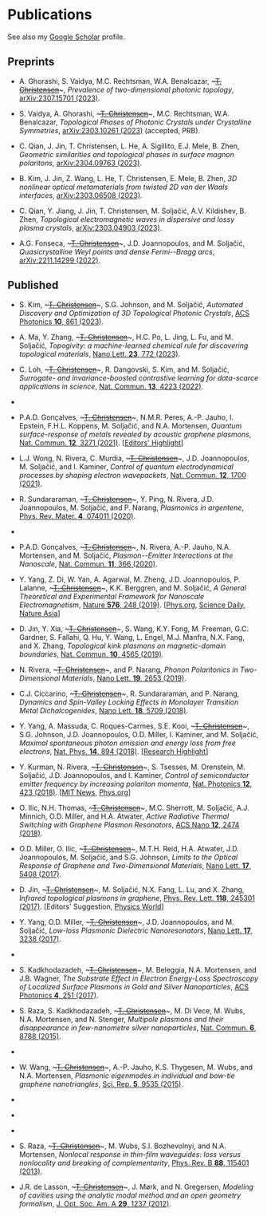 # Publications

See also my [Google Scholar](https://scholar.google.com/citations?user=4e0JL34AAAAJ&hl) profile.

## Preprints

- A. Ghorashi, S. Vaidya, M.C. Rechtsman, W.A. Benalcazar,  ~~~<u>T. Christensen</u>~~~, *Prevalence of two-dimensional photonic topology*, [arXiv:2307.15701 (2023)](https://arxiv.org/abs/:2307.15701).

- S. Vaidya, A. Ghorashi, ~~~<u>T. Christensen</u>~~~, M.C. Rechtsman, W.A. Benalcazar, *Topological Phases of Photonic Crystals under Crystalline Symmetries*, [arXiv:2303.10261 (2023)](https://arxiv.org/abs/2303.10261) (accepted, PRB).

- C. Qian, J. Jin, T. Christensen, L. He, A. Sigillito, E.J. Mele, B. Zhen, *Geometric similarities and topological phases in surface magnon polaritons*, [arXiv:2304.09763 (2023)](https://arxiv.org/abs/2304.09763).

- B. Kim, J. Jin, Z. Wang, L. He, T. Christensen, E. Mele, B. Zhen, *3D nonlinear optical metamaterials from twisted 2D van der Waals interfaces*, [arXiv:2303.06508 (2023)](https://arxiv.org/abs/2303.06508).

- C. Qian, Y. Jiang, J. Jin, T. Christensen, M. Soljačić, A.V. Kildishev, B. Zhen, *Topological electromagnetic waves in dispersive and lossy plasma crystals*, [arXiv:2303.04903 (2023)](https://arxiv.org/abs/2303.04903).

- A.G. Fonseca, ~~~<u>T. Christensen</u>~~~, J.D. Joannopoulos, and M. Soljačić, *Quasicrystalline Weyl points and dense Fermi--Bragg arcs*, [arXiv:2211.14299 (2022)](https://arxiv.org/abs/2211.14299).

## Published

- S. Kim, ~~~<u>T. Christensen</u>~~~, S.G. Johnson, and M. Soljačić, *Automated Discovery and Optimization of 3D Topological Photonic Crystals*, [ACS Photonics **10**, 861 (2023)](https://doi.org/10.1021/acsphotonics.2c01866).

- A. Ma, Y. Zhang, ~~~<u>T. Christensen</u>~~~, H.C. Po, L. Jing, L. Fu, and M. Soljačić, *Topogivity: a machine-learned chemical rule for discovering topological materials*, [Nano Lett. **23**, 772 (2023)](https://doi.org/10.1021/acs.nanolett.2c03307).

- C. Loh, ~~~<u>T. Christensen</u>~~~, R. Dangovski, S. Kim, and M. Soljačić, *Surrogate- and invariance-boosted contrastive learning for data-scarce applications in science*, [Nat. Commun. **13**, 4223 (2022)](https://doi.org/10.1038/s41467-022-31915-y).

- ~~~<u>T. Christensen</u>~~~, H.C. Po, J.D. Joannopoulos, and M. Soljačić, *Location and Topology of the Fundamental Gap in Photonic Crystals*, [Phys. Rev. X **12**, 021066 (2022)](https://doi.org/10.1103/PhysRevX.12.021066).

- P.A.D. Gonçalves, ~~~<u>T. Christensen</u>~~~, N.M.R. Peres, A.-P. Jauho, I. Epstein, F.H.L. Koppens, M. Soljačić, and N.A. Mortensen, *Quantum surface-response of metals revealed by acoustic graphene plasmons*, [Nat. Commun. **12**, 3271 (2021)](https://doi.org/10.1038/s41467-021-23061-8). [[Editors' Highlight](https://www.nature.com/collections/rcdhyvxytb)]

- L.J. Wong, N. Rivera, C. Murdia, ~~~<u>T. Christensen</u>~~~, J.D. Joannopoulos, M. Soljačić, and I. Kaminer, *Control of quantum electrodynamical processes by shaping electron wavepackets*, [Nat. Commun. **12**, 1700 (2021)](https://doi.org/10.1038/s41467-021-21367-1).

- R. Sundararaman, ~~~<u>T. Christensen</u>~~~, Y. Ping, N. Rivera, J.D. Joannopoulos, M. Soljačić, and P. Narang, *Plasmonics in argentene*, [Phys. Rev. Mater. **4**, 074011 (2020)](https://doi.org/10.1103/PhysRevMaterials.4.074011).

- ~~~<u>T. Christensen</u>~~~, C. Loh, S. Picek, D. Jakobović, J. Ling, S. Fisher, V. Ceperic, J.J. Joannopoulos, and M. Soljačić, *Predictive and generative machine learning models for photonic crystals*, [Nanophotonics **9**, 4183 (2020)](https://doi.org/10.1515/nanoph-2020-0197).

- P.A.D. Gonçalves, ~~~<u>T. Christensen</u>~~~, N. Rivera, A.-P. Jauho, N.A. Mortensen, and M. Soljačić, *Plasmon--Emitter Interactions at the Nanoscale*, [Nat. Commun. **11**, 366 (2020)](https://doi.org/10.1038/s41467-019-13820-z).

- Y. Yang, Z. Di, W. Yan, A. Agarwal, M. Zheng, J.D. Joannopoulos, P. Lalanne, ~~~<u>T. Christensen</u>~~~, K.K. Berggren, and M. Soljačić, *A General Theoretical and Experimental Framework for Nanoscale Electromagnetism*, [Nature **576**, 248 (2019)](https://doi.org/10.1038/s41586-019-1803-1). [[Phys.org](https://phys.org/news/2019-12-maxwell-electromagnetism-smaller-scales.html), [Science Daily](https://www.sciencedaily.com/releases/2019/12/191211145611.htm), [Nature Asia](https://www.natureasia.com/ko-kr/nature/highlights/101476)]

- D. Jin, Y. Xia, ~~~<u>T. Christensen</u>~~~, S. Wang, K.Y. Fong, M. Freeman, G.C. Gardner, S. Fallahi, Q. Hu, Y. Wang, L. Engel, M.J. Manfra, N.X. Fang, and X. Zhang, *Topological kink plasmons on magnetic-domain boundaries*, [Nat. Commun. **10**, 4565 (2019)](https://doi.org/10.1038/s41467-019-12092-x).

- N. Rivera, ~~~<u>T. Christensen</u>~~~, and P. Narang, *Phonon Polaritonics in Two-Dimensional Materials*, [Nano Lett. **19**, 2653 (2019)](https://doi.org/10.1021/acs.nanolett.9b00518).

- C.J. Ciccarino, ~~~<u>T. Christensen</u>~~~, R. Sundararaman, and P. Narang, *Dynamics and Spin-Valley Locking Effects in Monolayer Transition Metal Dichalcogenides*, [Nano Lett. **18**, 5709 (2018)](https://doi.org/10.1021/acs.nanolett.8b02300).

- Y. Yang, A. Massuda, C. Roques-Carmes, S.E. Kooi, ~~~<u>T. Christensen</u>~~~, S.G. Johnson, J.D. Joannopoulos, O.D. Miller, I. Kaminer, and M. Soljačić, *Maximal spontaneous photon emission and energy loss from free electrons*, [Nat. Phys. **14**, 894 (2018)](https://doi.org/10.1038/s41567-018-0180-2). [[Research Highlight](https://doi.org/10.1038/s41566-018-0248-7)]

- Y. Kurman, N. Rivera, ~~~<u>T. Christensen</u>~~~, S. Tsesses, M. Orenstein, M. Soljačić, J.D. Joannopoulos, and I. Kaminer, *Control of semiconductor emitter frequency by increasing polariton momenta*, [Nat. Photonics **12**, 423 (2018)](https://doi.org/10.1038/s41566-018-0176-6). [[MIT News](http://news.mit.edu/2018/researchers-devise-new-way-make-light-interact-matter-0604), [Phys.org](https://phys.org/news/2018-06-interact.html)]

- O. Ilic, N.H. Thomas, ~~~<u>T. Christensen</u>~~~, M.C. Sherrott, M. Soljačić, A.J. Minnich, O.D. Miller, and H.A. Atwater, *Active Radiative Thermal Switching with Graphene Plasmon Resonators*, [ACS Nano **12**, 2474 (2018)](https://doi.org/10.1021/acsnano.7b08231).

- O.D. Miller, O. Ilic, ~~~<u>T. Christensen</u>~~~, M.T.H. Reid, H.A. Atwater, J.D. Joannopoulos, M. Soljačić, and S.G. Johnson, *Limits to the Optical Response of Graphene and Two-Dimensional Materials*, [Nano Lett. **17**, 5408 (2017)](https://doi.org/10.1021/acs.nanolett.7b02007).

- D. Jin, ~~~<u>T. Christensen</u>~~~, M. Soljačić, N.X. Fang, L. Lu, and X. Zhang, *Infrared topological plasmons in graphene*, [Phys. Rev. Lett. **118**, 245301 (2017)](https://doi.org/10.1103/PhysRevLett.118.245301). [Editors' Suggestion, [Physics World](https://physicsworld.com/a/how-to-make-topological-plasmons-in-graphene/)]

- Y. Yang, O.D. Miller, ~~~<u>T. Christensen</u>~~~, J.D. Joannopoulos, and M. Soljačić, *Low-loss Plasmonic Dielectric Nanoresonators*, [Nano Lett. **17**, 3238 (2017)](https://doi.org/10.1021/acs.nanolett.7b00852).

- ~~~<u>T. Christensen</u>~~~, W. Yan, A.-P. Jauho, M. Soljačić, and N.A. Mortensen, *Quantum corrections in nanoplasmonics: shape, scale, and material*, [Phys. Rev. Lett. **118**, 157402 (2017)](https://doi.org/10.1103/PhysRevLett.118.157402).

- S. Kadkhodazadeh, ~~~<u>T. Christensen</u>~~~, M. Beleggia, N.A. Mortensen, and J.B. Wagner, *The Substrate Effect in Electron Energy-Loss Spectroscopy of Localized Surface Plasmons in Gold and Silver Nanoparticles*, [ACS Photonics **4**, 251 (2017)](https://doi.org/10.1021/acsphotonics.6b00489).

- S. Raza, S. Kadkhodazadeh, ~~~<u>T. Christensen</u>~~~, M. Di Vece, M. Wubs, N.A. Mortensen, and N. Stenger, *Multipole plasmons and their disappearance in few-nanometre silver nanoparticles*, [Nat. Commun. **6**, 8788 (2015)](https://doi.org/10.1038/ncomms9788).

- ~~~<u>T. Christensen</u>~~~, W. Yan, A.-P. Jauho, M. Wubs, and N.A. Mortensen, *Kerr nonlinearity and plasmonic bistability in graphene nanoribbons*, [Phys. Rev. B **92**, 121407(R) (2015)](https://doi.org/10.1103/PhysRevB.92.121407).

- W. Wang, ~~~<u>T. Christensen</u>~~~, A.-P. Jauho, K.S. Thygesen, M. Wubs, and N.A. Mortensen, *Plasmonic eigenmodes in individual and bow-tie graphene nanotriangles*, [Sci. Rep. **5**, 9535 (2015)](https://doi.org/10.1038/srep09535).

- ~~~<u>T. Christensen</u>~~~, A.-P. Jauho, M. Wubs, and N.A. Mortensen, *Localized plasmons in graphene-coated nanospheres*, [Phys. Rev. B **91**, 125414 (2015)](https://doi.org/10.1103/PhysRevB.91.125414).

- ~~~<u>T. Christensen</u>~~~, W. Wang, A.-P. Jauho, M. Wubs, and N.A. Mortensen, *Classical and quantum plasmonics in graphene nanodisks: role of edge states*, [Phys. Rev. B **90**, 241414(R) (2014)](https://doi.org/10.1103/PhysRevB.90.241414).

- ~~~<u>T. Christensen</u>~~~, W. Yan, S. Raza, A.-P. Jauho, N.A. Mortensen, and M. Wubs, *Nonlocal Response of Metallic Nanospheres Probed by Light, Electrons, and Atoms*, [ACS Nano **8**, 1745 (2014)](https://doi.org/10.1021/nn406153k).

- S. Raza, ~~~<u>T. Christensen</u>~~~, M. Wubs, S.I. Bozhevolnyi, and N.A. Mortensen, *Nonlocal response in thin-film waveguides: loss versus nonlocality and breaking of complementarity*, [Phys. Rev. B **88**, 115401 (2013)](https://doi.org/10.1103/PhysRevB.88.115401).

- J.R. de Lasson, ~~~<u>T. Christensen</u>~~~, J. Mørk, and N. Gregersen, *Modeling of cavities using the analytic modal method and an open geometry formalism*, [J. Opt. Soc. Am. A **29**, 1237 (2012)](https://doi.org/10.1364/JOSAA.29.001237).